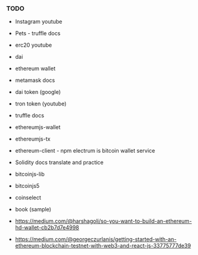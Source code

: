 ### TODO
- Instagram youtube
- Pets - truffle docs
- erc20 youtube
- dai
- ethereum wallet
- metamask docs
- dai token (google)
- tron token (youtube)
- truffle docs
- ethereumjs-wallet
- ethereumjs-tx
- ethereum-client - npm electrum is bitcoin wallet service
- Solidity docs translate and practice
- bitcoinjs-lib
- bitcoinjs5
- coinselect
- book (sample)

- https://medium.com/@harshagoli/so-you-want-to-build-an-ethereum-hd-wallet-cb2b7d7e4998
- https://medium.com/@georgeczurlanis/getting-started-with-an-ethereum-blockchain-testnet-with-web3-and-react-js-33775777de39